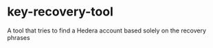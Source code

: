 # key-recovery-tool
A tool that tries to find a Hedera account based solely on the recovery phrases

